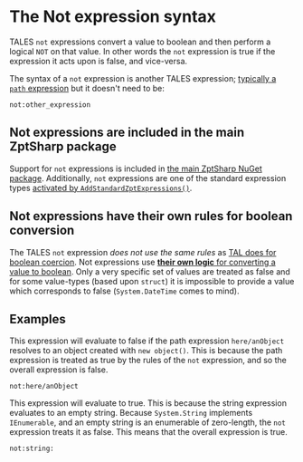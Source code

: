 # The Not expression syntax

TALES `not` expressions convert a value to boolean and then perform a logical `NOT` on that value.
In other words the `not` expression is true if the expression it acts upon is false, and vice-versa.

The syntax of a `not` expression is another TALES expression; [typically a `path` expression] but it doesn't need to be:

```text
not:other_expression
```

[typically a `path` expression]: PathExpressions.md

## Not expressions are included in the main ZptSharp package

Support for `not` expressions is included in [the main ZptSharp NuGet package].
Additionally, `not` expressions are one of the standard expression types [activated by `AddStandardZptExpressions()`].

[the main ZptSharp NuGet package]: ../../NuGetPackages.md#zptsharp-core
[activated by `AddStandardZptExpressions()`]: xref:ZptSharp.ZptSharpHostingBuilderExtensions.AddStandardZptExpressions(ZptSharp.Hosting.IBuildsHostingEnvironment)

## Not expressions have their own rules for boolean conversion

The TALES `not` expression _does not use the same rules_ as [TAL does for boolean coercion].
Not expressions use [**their own logic** for converting a value to boolean].
Only a very specific set of values are treated as false and for some value-types (based upon `struct`) it is impossible to provide a value which corresponds to false (`System.DateTime` comes to mind).

[TAL does for boolean coercion]: xref:ZptSharp.Tal.IInterpretsExpressionResult.CoerceResultToBoolean(System.Object)
[**their own logic** for converting a value to boolean]: xref:ZptSharp.Expressions.NotExpressions.BooleanValueConverter.CoerceToBoolean(System.Object)

## Examples

This expression will evaluate to false if the path expression `here/anObject` resolves to an object created with `new object()`.
This is because the path expression is treated as true by the rules of the `not` expression, and so the overall expression is false.

```text
not:here/anObject
```

This expression will evaluate to true.
This is because the string expression evaluates to an empty string.
Because `System.String` implements `IEnumerable`, and an empty string is an enumerable of zero-length, the `not` expression treats it as false.
This means that the overall expression is true.

```text
not:string:
```
